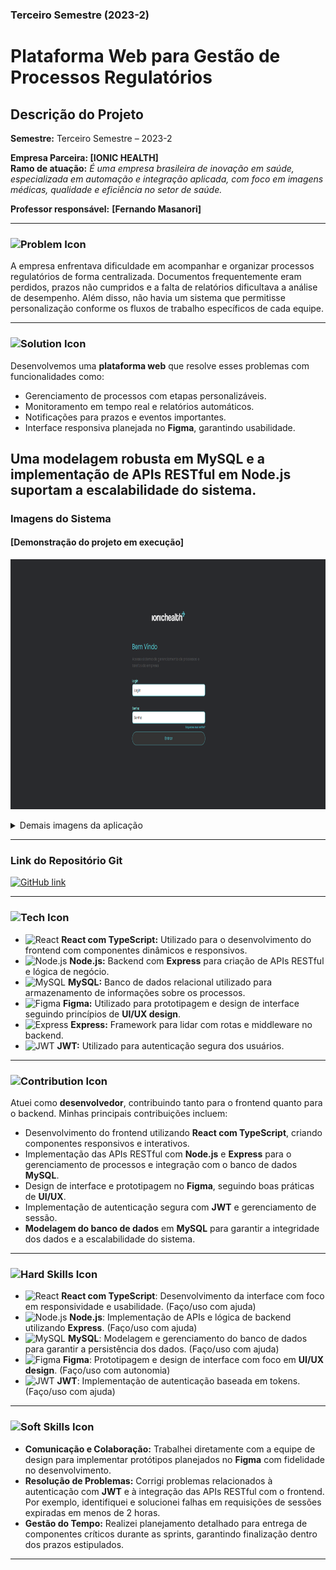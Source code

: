 ### Terceiro Semestre (2023-2)

# Plataforma Web para Gestão de Processos Regulatórios

## Descrição do Projeto
**Semestre:** Terceiro Semestre – 2023-2  

**Empresa Parceira: [IONIC HEALTH]**  
**Ramo de atuação:** *É uma empresa brasileira de inovação em saúde, especializada em automação e integração aplicada, com foco em imagens médicas, qualidade e eficiência no setor de saúde.*   

**Professor responsável:** **[Fernando Masanori]**

---

### ![Problem Icon](https://img.shields.io/badge/-Problema-E74C3C?style=flat&logo=issue-tracking&logoColor=white)

A empresa enfrentava dificuldade em acompanhar e organizar processos regulatórios de forma centralizada. Documentos frequentemente eram perdidos, prazos não cumpridos e a falta de relatórios dificultava a análise de desempenho. Além disso, não havia um sistema que permitisse personalização conforme os fluxos de trabalho específicos de cada equipe.

---

### ![Solution Icon](https://img.shields.io/badge/-Solução-27AE60?style=flat&logo=solution&logoColor=white)

Desenvolvemos uma **plataforma web** que resolve esses problemas com funcionalidades como:

- Gerenciamento de processos com etapas personalizáveis.
- Monitoramento em tempo real e relatórios automáticos.
- Notificações para prazos e eventos importantes.
- Interface responsiva planejada no **Figma**, garantindo usabilidade.

Uma modelagem robusta em **MySQL** e a implementação de APIs RESTful em **Node.js** suportam a escalabilidade do sistema.
---

### **Imagens do Sistema**
#### **[Demonstração do projeto em execução]**

<p align="center">
  <img src="https://github.com/Equipe-FULLSTACK/API-3/raw/main/readme/home.png" alt="Página Principal" width="800" height="400">
  <br>
  <details>
    <summary> Demais imagens da aplicação </summary>
    <img src="https://github.com/Equipe-FULLSTACK/API-3/raw/main/readme/autentic.png" alt="Tela de Autenticação" width="800" height="400">
    <br>
    <img src="https://github.com/Equipe-FULLSTACK/API-3/raw/main/readme/processos.png" alt="Gerenciamento de Processos" width="800" height="400">
    <br>
    <img src="https://github.com/Equipe-FULLSTACK/API-3/raw/main/readme/task.png" alt="Tarefas" width="800" height="400">
    <br>
    <img src="https://github.com/Equipe-FULLSTACK/API-3/raw/main/readme/adminFinal.png" alt="Painel do Administrador" width="800" height="400">
  </details>
</p>

---

### **Link do Repositório Git**  
<a href="https://github.com/Equipe-FULLSTACK/API-3" target="_blank">
  <img src="https://img.shields.io/badge/GitHub-181717?logo=github&logoColor=white&style=flat-square" alt="GitHub link">
</a>

---

### ![Tech Icon](https://img.shields.io/badge/-Tecnologias%20Utilizadas-3498DB?style=flat&logo=stackshare&logoColor=white)

- ![React](https://img.shields.io/badge/-React-61DAFB?logo=react&logoColor=black&style=flat) **React com TypeScript:** Utilizado para o desenvolvimento do frontend com componentes dinâmicos e responsivos.
- ![Node.js](https://img.shields.io/badge/-Node.js-339933?logo=node.js&logoColor=white&style=flat) **Node.js:** Backend com **Express** para criação de APIs RESTful e lógica de negócio.
- ![MySQL](https://img.shields.io/badge/-MySQL-4479A1?logo=mysql&logoColor=white&style=flat) **MySQL:** Banco de dados relacional utilizado para armazenamento de informações sobre os processos.
- ![Figma](https://img.shields.io/badge/-Figma-F24E1E?logo=figma&logoColor=white&style=flat) **Figma:** Utilizado para prototipagem e design de interface seguindo princípios de **UI/UX design**.
- ![Express](https://img.shields.io/badge/-Express-000000?logo=express&logoColor=white&style=flat) **Express:** Framework para lidar com rotas e middleware no backend.
- ![JWT](https://img.shields.io/badge/-JWT-000000?logo=json-web-tokens&logoColor=white&style=flat) **JWT:** Utilizado para autenticação segura dos usuários.

---

### ![Contribution Icon](https://img.shields.io/badge/-Contribuições%20Pessoais-F39C12?style=flat&logo=contribution&logoColor=white)

Atuei como **desenvolvedor**, contribuindo tanto para o frontend quanto para o backend. Minhas principais contribuições incluem:

- Desenvolvimento do frontend utilizando **React com TypeScript**, criando componentes responsivos e interativos.
- Implementação das APIs RESTful com **Node.js** e **Express** para o gerenciamento de processos e integração com o banco de dados **MySQL**.
- Design de interface e prototipagem no **Figma**, seguindo boas práticas de **UI/UX**.
- Implementação de autenticação segura com **JWT** e gerenciamento de sessão.
- **Modelagem do banco de dados** em **MySQL** para garantir a integridade dos dados e a escalabilidade do sistema.

---

### ![Hard Skills Icon](https://img.shields.io/badge/-Hard%20Skills-2ECC71?style=flat&logo=skillshare&logoColor=white)

- ![React](https://img.shields.io/badge/-React-61DAFB?logo=react&logoColor=black&style=flat) **React com TypeScript**: Desenvolvimento da interface com foco em responsividade e usabilidade. (Faço/uso com ajuda)
- ![Node.js](https://img.shields.io/badge/-Node.js-339933?logo=node.js&logoColor=white&style=flat) **Node.js**: Implementação de APIs e lógica de backend utilizando **Express**. (Faço/uso com ajuda)
- ![MySQL](https://img.shields.io/badge/-MySQL-4479A1?logo=mysql&logoColor=white&style=flat) **MySQL**: Modelagem e gerenciamento do banco de dados para garantir a persistência dos dados. (Faço/uso com ajuda)
- ![Figma](https://img.shields.io/badge/-Figma-F24E1E?logo=figma&logoColor=white&style=flat) **Figma**: Prototipagem e design de interface com foco em **UI/UX design**. (Faço/uso com autonomia)
- ![JWT](https://img.shields.io/badge/-JWT-000000?logo=json-web-tokens&logoColor=white&style=flat) **JWT**: Implementação de autenticação baseada em tokens. (Faço/uso com ajuda)

---

### ![Soft Skills Icon](https://img.shields.io/badge/-Soft%20Skills-9B59B6?style=flat&logo=meetup&logoColor=white)

- **Comunicação e Colaboração:** Trabalhei diretamente com a equipe de design para implementar protótipos planejados no **Figma** com fidelidade no desenvolvimento.
- **Resolução de Problemas:** Corrigi problemas relacionados à autenticação com **JWT** e à integração das APIs RESTful com o frontend. Por exemplo, identifiquei e solucionei falhas em requisições de sessões expiradas em menos de 2 horas.
- **Gestão do Tempo:** Realizei planejamento detalhado para entrega de componentes críticos durante as sprints, garantindo finalização dentro dos prazos estipulados.

---
